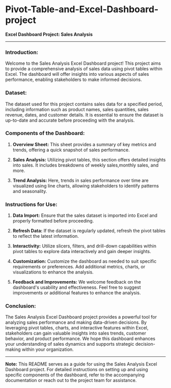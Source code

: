 # Pivot-Table-and-Excel-Dashboard-project
**Excel Dashboard Project: Sales Analysis**

---

### Introduction:
Welcome to the Sales Analysis Excel Dashboard project! This project aims to provide a comprehensive analysis of sales data using pivot tables within Excel. The dashboard will offer insights into various aspects of sales performance, enabling stakeholders to make informed decisions.

### Dataset:
The dataset used for this project contains sales data for a specified period, including information such as product names, sales quantities, sales revenue, dates, and customer details. It is essential to ensure the dataset is up-to-date and accurate before proceeding with the analysis.

### Components of the Dashboard:
1. **Overview Sheet:** This sheet provides a summary of key metrics and trends, offering a quick snapshot of sales performance.
   
2. **Sales Analysis:** Utilizing pivot tables, this section offers detailed insights into sales. It includes breakdowns of weekly sales,monthly sales, and more.

3. **Trend Analysis:** Here, trends in sales performance over time are visualized using line charts, allowing stakeholders to identify patterns and seasonality.


### Instructions for Use:
1. **Data Import:** Ensure that the sales dataset is imported into Excel and properly formatted before proceeding.
   
2. **Refresh Data:** If the dataset is regularly updated, refresh the pivot tables to reflect the latest information.
   
3. **Interactivity:** Utilize slicers, filters, and drill-down capabilities within pivot tables to explore data interactively and gain deeper insights.

4. **Customization:** Customize the dashboard as needed to suit specific requirements or preferences. Add additional metrics, charts, or visualizations to enhance the analysis.

5. **Feedback and Improvements:** We welcome feedback on the dashboard's usability and effectiveness. Feel free to suggest improvements or additional features to enhance the analysis.

### Conclusion:
The Sales Analysis Excel Dashboard project provides a powerful tool for analyzing sales performance and making data-driven decisions. By leveraging pivot tables, charts, and interactive features within Excel, stakeholders can gain valuable insights into sales trends, customer behavior, and product performance. We hope this dashboard enhances your understanding of sales dynamics and supports strategic decision-making within your organization.

---

**Note:** This README serves as a guide for using the Sales Analysis Excel Dashboard project. For detailed instructions on setting up and using specific components of the dashboard, refer to the accompanying documentation or reach out to the project team for assistance.
